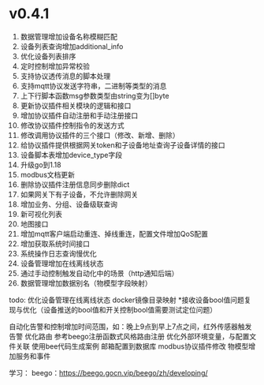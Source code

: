 # v0.4.1
1. 数据管理增加设备名称模糊匹配
2. 设备列表查询增加additional_info
3. 优化设备列表排序
4. 定时控制增加异常校验
5. 支持协议透传消息的脚本处理
6. 支持mqtt协议发送字符串，二进制等类型的消息
7. 上下行脚本函数msg参数类型由string变为[]byte
8. 更新协议插件相关模块的逻辑和接口
9. 增加协议插件自动注册和手动注册接口
10. 修改协议插件控制指令的发送方式
11. 修改调用协议插件的三个接口（修改、新增、删除）
12. 给协议插件提供根据网关token和子设备地址查询子设备详情的接口
13. 设备脚本表增加device_type字段
14. 升级go到1.18
15. modbus文档更新
16. 删除协议插件注册信息同步删除dict
17. 如果网关下有子设备，不允许删除网关
18. 增加业务、分组、设备级联查询
19. 新可视化列表
20. 地图接口
21. 增加mqtt客户端启动重连、掉线重连，配置文件增加QoS配置
22. 增加获取系统时间接口
23. 系统操作日志查询慢优化
24. 设备管理增加在线离线状态
25. 通过手动控制触发自动化中的场景（http通知后端）
26. 数据管理增加数据别名（物模型字段映射）

todo:
优化设备管理在线离线状态
docker镜像目录映射
*接收设备bool值问题复现与优化（设备推送的bool值和开关控制bool值需要测试定位问题）

自动化告警和控制增加时间范围，如：晚上9点到早上7点之间，红外传感器触发告警
优化路由 参考beego注册函数式风格路由注册
优化外部环境变量，与配置文件关联
使用bee代码生成案例
邮箱配置到数据库
modbus协议插件修改
物模型增加服务和事件


学习：
beego：https://beego.gocn.vip/beego/zh/developing/
